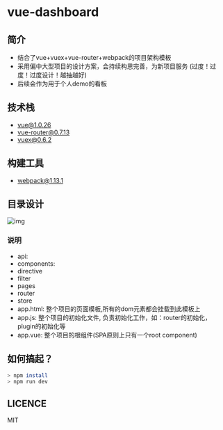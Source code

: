 # vue-dashboard

## 简介
- 结合了vue+vuex+vue-router+webpack的项目架构模板
- 采用偏中大型项目的设计方案，会持续构思完善，为新项目服务 (过度！过度！过度设计！越抽越好)
- 后续会作为用于个人demo的看板

## 技术栈
- vue@1.0.26
- vue-router@0.7.13
- vuex@0.6.2

## 构建工具
- webpack@1.13.1

## 目录设计
![img](https://github.com/PeterLimao/vue-starter/raw/master/docs/images/src.png)
### 说明
- api:
- components:
- directive
- filter
- pages
- router
- store
- app.html: 整个项目的页面模板,所有的dom元素都会挂载到此模板上
- app.js: 整个项目的初始化文件, 负责初始化工作，如：router的初始化，plugin的初始化等
- app.vue: 整个项目的根组件(SPA原则上只有一个root component)

## 如何搞起？
```bash
> npm install
> npm run dev
```
## LICENCE
MIT
